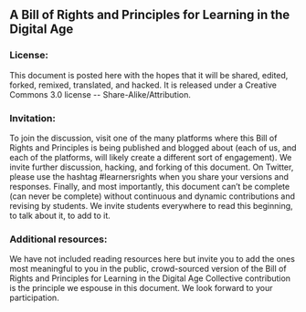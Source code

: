 ## A Bill of Rights and Principles for Learning in the Digital Age

### License:

This document is posted here with the hopes that it will be shared, edited, forked, remixed, translated, and hacked. It is released under a Creative Commons 3.0 license -- Share-Alike/Attribution.

### Invitation:

To join the discussion, visit one of the many platforms where this Bill of Rights and Principles is being published and blogged about (each of us, and each of the platforms, will likely create a different sort of engagement).  We invite further discussion, hacking, and forking of this document.  On Twitter, please use the hashtag #learnersrights when you share your versions and responses.  Finally, and most importantly, this document can’t be complete (can never be complete) without continuous and dynamic contributions and revising by students.  We invite students everywhere to read this beginning, to talk about it, to add to it.  

### Additional resources:  

We have not included reading resources here but invite you to add the ones most meaningful to you in the public, crowd-sourced version of the Bill of Rights and Principles for Learning in the Digital Age  Collective contribution is the principle we espouse in this document.  We look forward to your participation.

